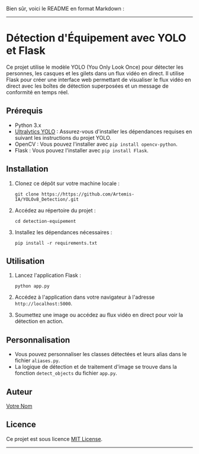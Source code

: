 Bien sûr, voici le README en format Markdown :

---

# Détection d'Équipement avec YOLO et Flask

Ce projet utilise le modèle YOLO (You Only Look Once) pour détecter les personnes, les casques et les gilets dans un flux vidéo en direct. Il utilise Flask pour créer une interface web permettant de visualiser le flux vidéo en direct avec les boîtes de détection superposées et un message de conformité en temps réel.

## Prérequis

- Python 3.x
- [Ultralytics YOLO](https://github.com/ultralytics/yolov5) : Assurez-vous d'installer les dépendances requises en suivant les instructions du projet YOLO.
- OpenCV : Vous pouvez l'installer avec `pip install opencv-python`.
- Flask : Vous pouvez l'installer avec `pip install Flask`.

## Installation

1. Clonez ce dépôt sur votre machine locale :

   ```shell
   git clone https://https://github.com/Artemis-IA/YOLOv8_Detection/.git
   ```

2. Accédez au répertoire du projet :

   ```shell
   cd detection-equipement
   ```

3. Installez les dépendances nécessaires :

   ```shell
   pip install -r requirements.txt
   ```

## Utilisation

1. Lancez l'application Flask :

   ```shell
   python app.py
   ```

2. Accédez à l'application dans votre navigateur à l'adresse `http://localhost:5000`.

3. Soumettez une image ou accédez au flux vidéo en direct pour voir la détection en action.

## Personnalisation

- Vous pouvez personnaliser les classes détectées et leurs alias dans le fichier `aliases.py`.
- La logique de détection et de traitement d'image se trouve dans la fonction `detect_objects` du fichier `app.py`.

## Auteur

[Votre Nom](https://github.com/votre-utilisateur)

## Licence

Ce projet est sous licence [MIT License](LICENSE).

---
